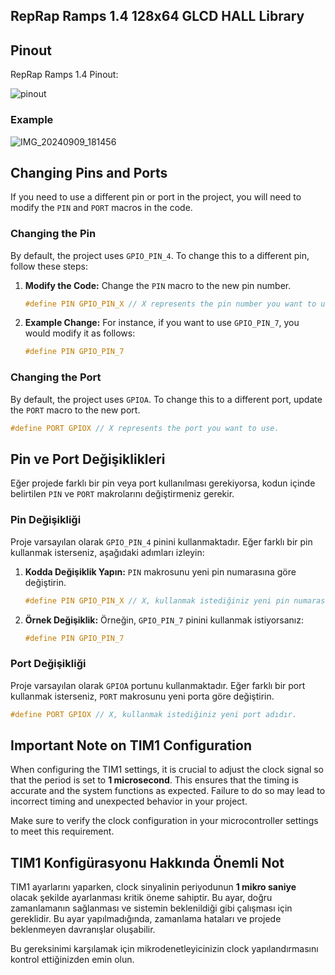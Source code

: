 ## RepRap Ramps 1.4 128x64 GLCD HALL Library
## Pinout

RepRap Ramps 1.4 Pinout:

![pinout](https://github.com/user-attachments/assets/5bc935df-f9ba-491c-8267-bfa0ca309795)

### Example
![IMG_20240909_181456](https://github.com/user-attachments/assets/9c7de2f1-c374-4b9a-bf01-c3bcca995ca0)
## Changing Pins and Ports

If you need to use a different pin or port in the project, you will need to modify the `PIN` and `PORT` macros in the code.

### Changing the Pin

By default, the project uses `GPIO_PIN_4`. To change this to a different pin, follow these steps:

1. **Modify the Code:** Change the `PIN` macro to the new pin number.
    ```c
    #define PIN GPIO_PIN_X // X represents the pin number you want to use.
    ```

2. **Example Change:** For instance, if you want to use `GPIO_PIN_7`, you would modify it as follows:
    ```c
    #define PIN GPIO_PIN_7
    ```

### Changing the Port

By default, the project uses `GPIOA`. To change this to a different port, update the `PORT` macro to the new port.
```c
#define PORT GPIOX // X represents the port you want to use.
```

## Pin ve Port Değişiklikleri

Eğer projede farklı bir pin veya port kullanılması gerekiyorsa, kodun içinde belirtilen `PIN` ve `PORT` makrolarını değiştirmeniz gerekir.

### Pin Değişikliği

Proje varsayılan olarak `GPIO_PIN_4` pinini kullanmaktadır. Eğer farklı bir pin kullanmak isterseniz, aşağıdaki adımları izleyin:

1. **Kodda Değişiklik Yapın:** `PIN` makrosunu yeni pin numarasına göre değiştirin.
    ```c
    #define PIN GPIO_PIN_X // X, kullanmak istediğiniz yeni pin numarasıdır.
    ```

2. **Örnek Değişiklik:** Örneğin, `GPIO_PIN_7` pinini kullanmak istiyorsanız:
    ```c
    #define PIN GPIO_PIN_7
    ```

### Port Değişikliği

Proje varsayılan olarak `GPIOA` portunu kullanmaktadır. Eğer farklı bir port kullanmak isterseniz, `PORT` makrosunu yeni porta göre değiştirin.
```c
#define PORT GPIOX // X, kullanmak istediğiniz yeni port adıdır.
```
## Important Note on TIM1 Configuration

When configuring the TIM1 settings, it is crucial to adjust the clock signal so that the period is set to **1 microsecond**. This ensures that the timing is accurate and the system functions as expected. Failure to do so may lead to incorrect timing and unexpected behavior in your project.

Make sure to verify the clock configuration in your microcontroller settings to meet this requirement.


## TIM1 Konfigürasyonu Hakkında Önemli Not

TIM1 ayarlarını yaparken, clock sinyalinin periyodunun **1 mikro saniye** olacak şekilde ayarlanması kritik öneme sahiptir. Bu ayar, doğru zamanlamanın sağlanması ve sistemin beklenildiği gibi çalışması için gereklidir. Bu ayar yapılmadığında, zamanlama hataları ve projede beklenmeyen davranışlar oluşabilir.

Bu gereksinimi karşılamak için mikrodenetleyicinizin clock yapılandırmasını kontrol ettiğinizden emin olun.

